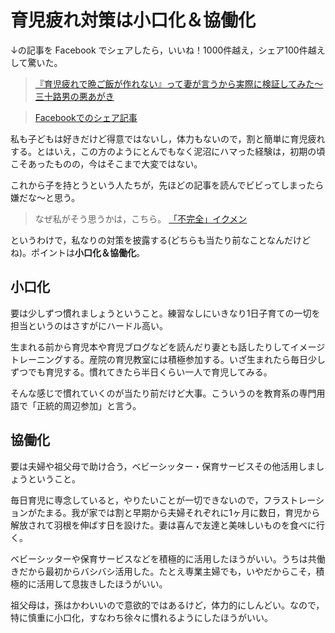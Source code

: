 # 育児疲れ対策は小口化＆協働化

↓の記事を Facebook でシェアしたら，いいね！1000件越え，シェア100件越えして驚いた。

> [『育児疲れで晩ご飯が作れない』って妻が言うから実際に検証してみた〜三十路男の悪あがき](http://30sman.com/hubby/fathermemo/childcare-tired.html?utm_content=bufferb9c55&utm_medium=social&utm_source=facebook.com&utm_campaign=buffer)

> [Facebookでのシェア記事](https://www.facebook.com/zacky1972/posts/1046254995407465)

私も子どもは好きだけど得意ではないし，体力もないので，割と簡単に育児疲れする。とはいえ，この方のようにとんでもなく泥沼にハマった経験は，初期の頃こそあったものの，今はそこまで大変ではない。

これから子を持とうという人たちが，先ほどの記事を読んでビビってしまったら嫌だな〜と思う。

> なぜ私がそう思うかは，こちら。
>  [「不完全」イクメン](http://zacky1972.hatenablog.com/entry/2015/06/09/040000)

というわけで，私なりの対策を披露する(どちらも当たり前なことなんだけどね)。ポイントは**小口化＆協働化**。

## 小口化

要は少しずつ慣れましょうということ。練習なしにいきなり1日子育ての一切を担当というのはさすがにハードル高い。

生まれる前から育児本や育児ブログなどを読んだり妻とも話したりしてイメージトレーニングする。産院の育児教室には積極参加する。いざ生まれたら毎日少しずつでも育児する。慣れてきたら半日くらい一人で育児してみる。

そんな感じで慣れていくのが当たり前だけど大事。こういうのを教育系の専門用語で「正統的周辺参加」と言う。

## 協働化

要は夫婦や祖父母で助け合う，ベビーシッター・保育サービスその他活用しましょうということ。

毎日育児に専念していると，やりたいことが一切できないので，フラストレーションがたまる。我が家では割と早期から夫婦それぞれに1ヶ月に数日，育児から解放されて羽根を伸ばす日を設けた。妻は喜んで友達と美味しいものを食べに行く。

ベビーシッターや保育サービスなどを積極的に活用したほうがいい。うちは共働きだから最初からバシバシ活用した。たとえ専業主婦でも，いやだからこそ，積極的に活用して息抜きしたほうがいい。

祖父母は，孫はかわいいので意欲的ではあるけど，体力的にしんどい。なので，特に慎重に小口化，すなわち徐々に慣れるようにしたほうがいい。

